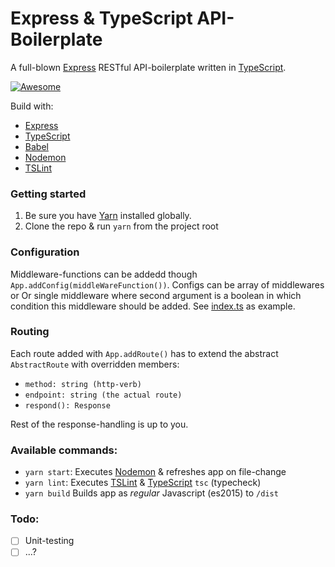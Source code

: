 # Express & TypeScript API-Boilerplate

A full-blown [Express] RESTful API-boilerplate written in [TypeScript].

[![Awesome](https://cdn.rawgit.com/sindresorhus/awesome/d7305f38d29fed78fa85652e3a63e154dd8e8829/media/badge.svg)](https://github.com/villeristi/express-typescript-api-boilerplate)

Build with:
- [Express]
- [TypeScript]
- [Babel]
- [Nodemon]
- [TSLint]

### Getting started
1. Be sure you have [Yarn] installed globally.
2. Clone the repo & run `yarn` from the project root

### Configuration
Middleware-functions can be addedd though `App.addConfig(middleWareFunction())`. Configs can be array of middlewares or Or single middleware where second argument is a boolean in which condition this middleware should be added. 
See [index.ts](src/index.ts) as example.

### Routing
Each route added with `App.addRoute()` has to extend the abstract `AbstractRoute` with overridden members: 
- `method: string (http-verb)`
- `endpoint: string (the actual route)`
- `respond(): Response`

Rest of the response-handling is up to you.

### Available commands:
 - `yarn start`: Executes [Nodemon] & refreshes app on file-change
 - `yarn lint`: Executes [TSLint] & [TypeScript] `tsc` (typecheck)
 - `yarn build` Builds app as _regular_ Javascript (es2015) to `/dist`

### Todo:
- [ ] Unit-testing
- [ ] ...?

[Express]:https://expressjs.com/
[TypeScript]:http://www.typescriptlang.org/
[Babel]:https://babeljs.io/
[Nodemon]:https://nodemon.io
[TSLint]:https://palantir.github.io/tslint/
[Jest]:https://facebook.github.io/jest/
[Yarn]:https://yarnpkg.com/en/docs/install
